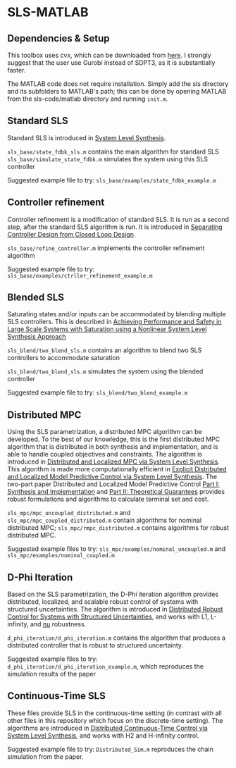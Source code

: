 # SLS-MATLAB

## Dependencies & Setup
This toolbox uses cvx, which can be downloaded from [here](http://cvxr.com/cvx/download/). I strongly suggest that the user use Gurobi instead of SDPT3, as it is substantially faster.

The MATLAB code does not require installation. Simply add the sls directory and its subfolders to MATLAB's path; this can be done by opening MATLAB from the sls-code/matlab directory and running `init.m`.


## Standard SLS
Standard SLS is introduced in [System Level Synthesis](https://arxiv.org/abs/1904.01634).

`sls_base/state_fdbk_sls.m` contains the main algorithm for standard SLS
`sls_base/simulate_state_fdbk.m` simulates the system using this SLS controller

Suggested example file to try: `sls_base/examples/state_fdbk_example.m`


## Controller refinement
Controller refinement is a modification of standard SLS. It is run as a second step, after the standard SLS algorithm is run. It is introduced in [Separating Controller Design from Closed Loop Design](https://arxiv.org/abs/2006.05040). 

`sls_base/refine_controller.m` implements the controller refinement algorithm

Suggested example file to try: `sls_base/examples/ctrller_refinement_example.m`


## Blended SLS
Saturating states and/or inputs can be accommodated by blending multiple SLS controllers. This is described in [Achieving Performance and Safety in Large Scale Systems with Saturation using a Nonlinear System Level Synthesis Approach](https://arxiv.org/abs/2006.12766)

`sls_blend/two_blend_sls.m` contains an algorithm to blend two SLS controllers to accommodate saturation

`sls_blend/two_blend_sls.m` simulates the system using the blended controller

Suggested example file to try: `sls_blend/two_blend_example.m`


## Distributed MPC
Using the SLS parametrization, a distributed MPC algorithm can be developed. To the best of our knowledge, this is the first distributed MPC algorithm that is distributed in both synthesis and implementation, and is able to handle coupled objectives and constraints. The algorithm is introduced in [Distributed and Localized MPC via System Level Synthesis](https://arxiv.org/abs/1909.10074). This algorithm is made more computationally efficient in [Explicit Distributed and Localized Model Predictive Control via System Level Synthesis](https://arxiv.org/abs/2005.13807). The two-part paper Distributed and Localized Model Predictive Control [Part I: Synthesis and Implementation](https://arxiv.org/abs/2110.07010) and [Part II: Theoretical Guarantees](https://arxiv.org/abs/2203.00780) provides robust formulations and algorithms to calculate terminal set and cost.

`sls_mpc/mpc_uncoupled_distributed.m` and `sls_mpc/mpc_coupled_distributed.m` contain algorithms for nominal distributed MPC; `sls_mpc/rmpc_distributed.m` contains algorithms for robust distributed MPC.

Suggested example files to try: `sls_mpc/examples/nominal_uncoupled.m` and `sls_mpc/examples/nominal_coupled.m`


## D-Phi Iteration
Based on the SLS parametrization, the D-Phi iteration algorithm provides distributed, localized, and scalable robust control of systems with structured uncertainties. The algorithm is introduced in [Distributed Robust Control for Systems with Structured Uncertainties](https://arxiv.org/abs/2204.02493), and works with L1, L-infinity, and [nu](https://arxiv.org/abs/2204.05359) robustness.

`d_phi_iteration/d_phi_iteration.m` contains the algorithm that produces a distributed controller that is robust to structured uncertainty.

Suggested example files to try: `d_phi_iteration/d_phi_iteration_example.m`, which reproduces the simulation results of the paper


## Continuous-Time SLS
These files provide SLS in the continuous-time setting (in contrast with all other files in this repository which focus on the discrete-time setting). The algorithms are introduced in [Distributed Continuous-Time Control via System Level Synthesis](https://arxiv.org/abs/2410.08135), and works with H2 and H-infinity control.

Suggested example file to try: `Distributed_Sim.m` reproduces the chain simulation from the paper.